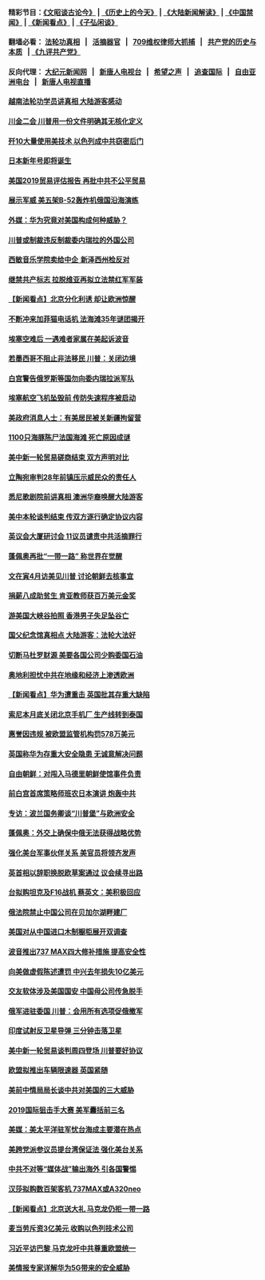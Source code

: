 #### 精彩节目：[《文昭谈古论今》](http://134.209.198.168/wenzhao) | [《历史上的今天》](http://134.209.198.168/today-in-history) | [《大陆新闻解读》](http://134.209.198.168/ntdtv-comedy) | [《中国禁闻》](http://134.209.198.168/ntdtv-news) | [《新闻看点》](http://134.209.198.168/news-insight) | [《子弘闲谈》](http://134.209.198.168/zihongxiantan/) 

  #### 翻墙必看： [法轮功真相](http://134.209.198.168:10000/videos/truth.html) &nbsp;&nbsp;|&nbsp;&nbsp; [活摘器官](http://134.209.198.168:10000/videos/res/Organs/) &nbsp;&nbsp;|&nbsp;&nbsp; [709维权律师大抓捕](http://134.209.198.168:10000/videos/709/) &nbsp;&nbsp;|&nbsp;&nbsp; [共产党的历史与本质](http://134.209.198.168:10000/videos/ccp.html) &nbsp;&nbsp;| [《九评共产党》](http://134.209.198.168:10000/videos/jiuping/) 

#### 反向代理： [大纪元新闻网](http://134.209.198.168:10080/) &nbsp;&nbsp;|&nbsp;&nbsp; [新唐人电视台](http://134.209.198.168:8000/) &nbsp;&nbsp;|&nbsp;&nbsp; [希望之声](http://134.209.198.168:8200/) &nbsp;&nbsp;|&nbsp;&nbsp; [追查国际](http://134.209.198.168:10010/) &nbsp;&nbsp;|&nbsp;&nbsp; [自由亚洲电台](http://134.209.198.168:9800/) &nbsp;&nbsp;|&nbsp;&nbsp; [新唐人电视直播](http://134.209.198.168/) 

#### [越南法轮功学员讲真相 大陆游客感动](../pages/nsc418/n11151052.md?t=03301537) 

#### [川金二会 川普用一份文件明确其无核化定义](../pages/nsc418/n11151140.md?t=03301537) 

#### [歼10大量使用美技术 以色列成中共窃密后门](../pages/nsc418/n11143429.md?t=03301537) 

#### [日本新年号即将诞生](../pages/nsc418/n11151078.md?t=03301537) 

#### [美国2019贸易评估报告 再批中共不公平贸易](../pages/nsc418/n11150818.md?t=03301537) 

#### [展示军威 美五架B-52轰炸机俄国沿海演练](../pages/nsc418/n11150480.md?t=03301537) 

#### [外媒：华为究竟对美国构成何种威胁？](../pages/nsc418/n11149562.md?t=03301537) 

#### [川普或制裁违反制裁委内瑞拉的外国公司](../pages/nsc418/n11150019.md?t=03301537) 

#### [西敏音乐学院卖给中企 新泽西州检反对](../pages/nsc418/n11149680.md?t=03301537) 

#### [继禁共产标志 拉脱维亚再拟立法禁红军军装](../pages/nsc418/n11149779.md?t=03301537) 

#### [【新闻看点】北京分化利诱 却让欧洲惊醒](../pages/nsc418/n11149321.md?t=03301537) 

#### [不断冲来加菲猫电话机 法海滩35年谜团揭开](../pages/nsc418/n11149623.md?t=03301537) 

#### [埃塞空难后 一遇难者家属在美起诉波音](../pages/nsc418/n11149698.md?t=03301537) 

#### [若墨西哥不阻止非法移民 川普：关闭边境](../pages/nsc418/n11149488.md?t=03301537) 

#### [白宫警告俄罗斯等国勿向委内瑞拉派军队](../pages/nsc418/n11149658.md?t=03301537) 

#### [埃塞航空飞机坠毁前 传防失速程序被启动](../pages/nsc418/n11149281.md?t=03301537) 

#### [美政府消息人士：有美居民被关新疆拘留营](../pages/nsc418/n11149339.md?t=03301537) 

#### [1100只海豚陈尸法国海滩 死亡原因成谜](../pages/nsc418/n11148870.md?t=03301537) 

#### [美中新一轮贸易磋商结束 双方声明对比](../pages/nsc418/n11149183.md?t=03301537) 

#### [立陶宛审判28年前镇压示威民众的责任人](../pages/nsc418/n11148633.md?t=03301537) 

#### [悉尼歌剧院前讲真相 澳洲华裔唤醒大陆游客](../pages/nsc418/n11148530.md?t=03301537) 

#### [美中本轮谈判结束 传双方逐行确定协议内容](../pages/nsc418/n11148669.md?t=03301537) 

#### [英议会大厦研讨会 11议员谴责中共活摘罪行](../pages/nsc418/n11147307.md?t=03301537) 

#### [蓬佩奥再批“一带一路” 称世界在觉醒](../pages/nsc418/n11148618.md?t=03301537) 

#### [文在寅4月访美见川普 讨论朝鲜去核事宜](../pages/nsc418/n11148476.md?t=03301537) 

#### [捐薪八成助贫生 肯亚教师获百万美元金奖](../pages/nsc418/n11148002.md?t=03301537) 

#### [游美国大峡谷拍照 香港男子失足坠谷亡](../pages/nsc418/n11147271.md?t=03301537) 

#### [国父纪念馆真相点 大陆游客：法轮大法好](../pages/nsc418/n11146855.md?t=03301537) 

#### [切断马杜罗财源 美要各国公司少购委国石油](../pages/nsc418/n11147170.md?t=03301537) 

#### [奥地利担忧中共在地缘和经济上渗透欧洲](../pages/nsc418/n11147131.md?t=03301537) 

#### [【新闻看点】华为遭重击 英国批其存重大缺陷](../pages/nsc418/n11146848.md?t=03301537) 

#### [索尼本月底关闭北京手机厂 生产线转到泰国](../pages/nsc418/n11146898.md?t=03301537) 

#### [惠誉因违规 被欧盟监管机构罚578万美元](../pages/nsc418/n11146571.md?t=03301537) 

#### [英国称华为存重大安全隐患 无诚意解决问题](../pages/nsc418/n11146736.md?t=03301537) 

#### [自由朝鲜：对闯入马德里朝鲜使馆事件负责](../pages/nsc418/n11145851.md?t=03301537) 

#### [前白宫首席策略师班农日本演讲 炮轰中共](../pages/nsc418/n11145680.md?t=03301537) 

#### [专访：波兰国务卿谈“川普堡”与欧洲安全](../pages/nsc418/n11144470.md?t=03301537) 

#### [蓬佩奥：外交上确保中俄无法获得战略优势](../pages/nsc418/n11144977.md?t=03301537) 

#### [强化美台军事伙伴关系 美官员将领齐发声](../pages/nsc418/n11144937.md?t=03301537) 

#### [英首相以辞职换脱欧草案通过 议会续寻出路](../pages/nsc418/n11144731.md?t=03301537) 

#### [台拟购坦克及F16战机 蔡英文：美积极回应](../pages/nsc418/n11144759.md?t=03301537) 

#### [俄法院禁止中国公司在贝加尔湖畔建厂](../pages/nsc418/n11144697.md?t=03301537) 

#### [美国对从中国进口木制橱柜展开双调查](../pages/nsc418/n11144673.md?t=03301537) 

#### [波音推出737 MAX四大修补措施 提高安全性](../pages/nsc418/n11144521.md?t=03301537) 

#### [向美做虚假陈述遭罚 中兴去年损失10亿美元](../pages/nsc418/n11144356.md?t=03301537) 

#### [交友软体涉及美国国安 中国母公司传急脱手](../pages/nsc418/n11144181.md?t=03301537) 

#### [俄军进驻委国 川普：会用所有选项促俄撤军](../pages/nsc418/n11144268.md?t=03301537) 

#### [印度试射反卫星导弹 三分钟击落卫星](../pages/nsc418/n11144027.md?t=03301537) 

#### [美中新一轮贸易谈判周四登场 川普要好协议](../pages/nsc418/n11144151.md?t=03301537) 

#### [欧盟拟推出车辆限速器 英国紧随](../pages/nsc418/n11143685.md?t=03301537) 

#### [美前中情局局长谈中共对美国的三大威胁](../pages/nsc418/n11143495.md?t=03301537) 

#### [2019国际狙击手大赛 美军囊括前三名](../pages/nsc418/n11143339.md?t=03301537) 

#### [美媒：美太平洋驻军忧台海成主要潜在热点](../pages/nsc418/n11142846.md?t=03301537) 

#### [美跨党派参议员提台湾保证法 强化美台关系](../pages/nsc418/n11142602.md?t=03301537) 

#### [中共不对等“媒体战”输出海外 引各国警惕](../pages/nsc418/n11141857.md?t=03301537) 

#### [汉莎拟购数百架客机 737MAX或A320neo](../pages/nsc418/n11141877.md?t=03301537) 

#### [【新闻看点】北京送大礼 马克龙仍拒一带一路](../pages/nsc418/n11141442.md?t=03301537) 

#### [麦当劳斥资3亿美元 收购以色列技术公司](../pages/nsc418/n11141614.md?t=03301537) 

#### [习近平访巴黎 马克龙吁中共尊重欧盟统一](../pages/nsc418/n11141400.md?t=03301537) 

#### [美情报专家详解华为5G带来的安全威胁](../pages/nsc418/n11141562.md?t=03301537) 

